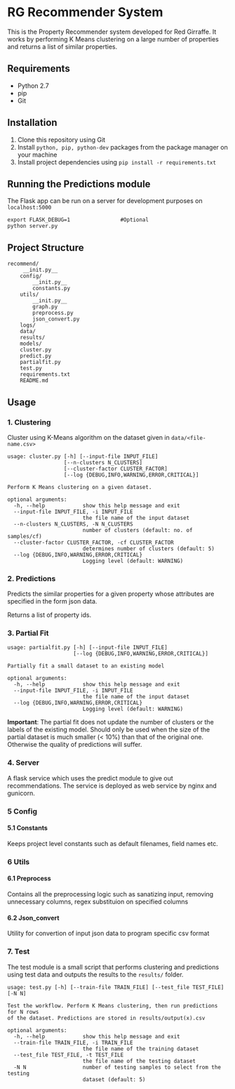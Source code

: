 RG Recommender System
=====================
This is the Property Recommender system developed for Red Girraffe. It works by performing K Means clustering on a large number of properties and returns a list of similar properties.

## Requirements
* Python 2.7
* pip
* Git

## Installation
1. Clone this repository using Git
2. Install `python, pip, python-dev` packages from the package manager on your machine
3. Install project dependencies using  `pip install -r requirements.txt`

## Running the Predictions module
The Flask app can be run on a server for development purposes on `localhost:5000`
```
export FLASK_DEBUG=1                #Optional
python server.py
```

## Project Structure
```
recommend/
     __init.py__
    config/
        __init.py__
        constants.py
    utils/
        __init.py__
        graph.py
        preprocess.py
        json_convert.py
    logs/
    data/
    results/
    models/
    cluster.py
    predict.py
    partialfit.py
    test.py
    requirements.txt
    README.md
```

## Usage
### 1. Clustering
Cluster using K-Means algorithm on the dataset given in `data/<file-name.csv>`
```
usage: cluster.py [-h] [--input-file INPUT_FILE] 
                  [--n-clusters N_CLUSTERS]
                  [--cluster-factor CLUSTER_FACTOR]
                  [--log {DEBUG,INFO,WARNING,ERROR,CRITICAL}]

Perform K Means clustering on a given dataset.

optional arguments:
  -h, --help            show this help message and exit
  --input-file INPUT_FILE, -i INPUT_FILE
                        the file name of the input dataset
  --n-clusters N_CLUSTERS, -N N_CLUSTERS
                        number of clusters (default: no. of samples/cf)
  --cluster-factor CLUSTER_FACTOR, -cf CLUSTER_FACTOR
                        determines number of clusters (default: 5)
  --log {DEBUG,INFO,WARNING,ERROR,CRITICAL}
                        Logging level (default: WARNING)
```
### 2. Predictions
Predicts the similar properties for a given property whose attributes are specified in the form json data.

Returns a list of property ids.

### 3. Partial Fit
```
usage: partialfit.py [-h] [--input-file INPUT_FILE]
                     [--log {DEBUG,INFO,WARNING,ERROR,CRITICAL}]

Partially fit a small dataset to an existing model

optional arguments:
  -h, --help            show this help message and exit
  --input-file INPUT_FILE, -i INPUT_FILE
                        the file name of the input dataset
  --log {DEBUG,INFO,WARNING,ERROR,CRITICAL}
                        Logging level (default: WARNING)
```
**Important**: The partial fit does not update the number of clusters or the labels of the existing model. Should only be used when the size of the partial dataset is much smaller (< 10%) than that of the original one. Otherwise the quality of predictions will suffer.

### 4. Server
A flask service which uses the predict module to give out recommendations.
The service is deployed as web service by nginx and gunicorn.

### 5 Config
#### 5.1 Constants
Keeps project level constants such as default filenames, field names etc.

### 6 Utils
#### 6.1 Preprocess
Contains all the preprocessing logic such as sanatizing input, removing unnecessary columns, regex substituion on specified columns

#### 6.2 Json_convert
Utility for convertion of input json data to program specific csv format

### 7. Test
The test module is a small script that performs clustering and predictions using test data and outputs the results to the `results/` folder.
```
usage: test.py [-h] [--train-file TRAIN_FILE] [--test_file TEST_FILE] [-N N]

Test the workflow. Perform K Means clustering, then run predictions for N rows
of the dataset. Predictions are stored in results/output(x).csv

optional arguments:
  -h, --help            show this help message and exit
  --train-file TRAIN_FILE, -i TRAIN_FILE
                        the file name of the training dataset
  --test_file TEST_FILE, -t TEST_FILE
                        the file name of the testing dataset
  -N N                  number of testing samples to select from the testing
                        dataset (default: 5)
```
